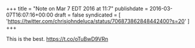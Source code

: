 +++
title = "Note on Mar 7 EDT 2016 at 11:7"
publishdate = 2016-03-07T16:07:16+00:00
draft = false
syndicated = [ 'https://twitter.com/chrisjohndeluca/status/706873862848442400?s=20' ]
+++

This is the best. https://t.co/oTuBwD9VRn
